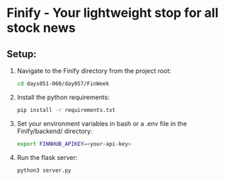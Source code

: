 # Finify - Your lightweight stop for all stock news

## Setup:

1. Navigate to the Finify directory from the project root:
   ```bash
   cd days051-060/day057/FinWeek
   ```
2. Install the python requirements:
    ```bash
    pip install -r requirements.txt
    ```

3. Set your environment variables in bash or a .env file in the Finify/backend/ directory:
    ```bash
    export FINNHUB_APIKEY=<your-api-key>
    ```

3. Run the flask server:
    ```bash
    python3 server.py
    ```